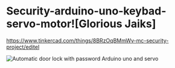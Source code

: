 # Security-arduino-uno-keybad-servo-motor![Glorious Jaiks]
https://www.tinkercad.com/things/8BRzOqBMmWv-mc-security-project/editel

![Automatic door lock with password Arduino uno and servo](https://user-images.githubusercontent.com/61445797/220191407-ca9465de-a1f9-44e7-b2d2-eff4fdb695b7.png)
